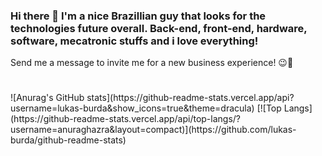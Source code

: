### Hi there 👋 I'm a nice Brazillian guy that looks for the technologies future overall. Back-end, front-end, hardware, software, mecatronic stuffs and i love everything!
Send me a message to invite me for a new business experience! 😉🤖
#

<div>
  ![Anurag's GitHub stats](https://github-readme-stats.vercel.app/api?username=lukas-burda&show_icons=true&theme=dracula)
  [![Top Langs](https://github-readme-stats.vercel.app/api/top-langs/?username=anuraghazra&layout=compact)](https://github.com/lukas-burda/github-readme-stats)
</div>


